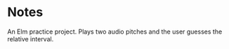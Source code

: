 # Notes

An Elm practice project.   Plays two audio pitches and the user guesses the relative interval.    
